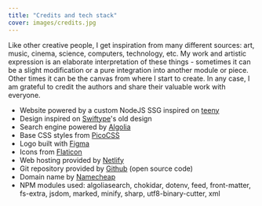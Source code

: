 ```yaml
---
title: "Credits and tech stack"
cover: images/credits.jpg
---
```


Like other creative people, I get inspiration from many different sources: art, music, cinema, science, computers, technology, etc. My work and artistic expression is an elaborate interpretation of these things - sometimes it can be a slight modification or a pure integration into another module or piece. Other times it can be the canvas from where I start to create. In any case, I am grateful to credit the authors and share their valuable work with everyone.

* Website powered by a custom NodeJS SSG inspired on [teeny](https://github.com/yakkomajuri/teeny)
* Design inspired on [Swiftype](https://swiftype.com/)'s old design
* Search engine powered by [Algolia](https://www.algolia.com/)
* Base CSS styles from [PicoCSS](http://picocss.com/)
* Logo built with [Figma](https://figma.com)
* Icons from [Flaticon](https://www.flaticon.com/)
* Web hosting provided by [Netlify](https://netlify.com)
* Git repository provided by [Github](https://github.com/gazpachu/joanmira) (open source code)
* Domain name by [Namecheap](https://namecheap.com)
* NPM modules used: algoliasearch, chokidar, dotenv, feed, front-matter, fs-extra, jsdom, marked, minify, sharp, utf8-binary-cutter, xml